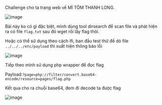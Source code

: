 Challenge cho ta trang web về MÌ TÔM THANH LONG.

![image](https://github.com/Llam-a/TTV-KCSC/assets/115911041/297f03f4-6528-46fb-8fad-d6ddc40a00b7)

Bài này ko có gì đặc biệt, mình dùng tool dirsearch để scan file và phát hiện ra có file `flag.txt` sau đó wget rồi lấy flag thôi.

Hoặc có thể sử dụng theo cách lfi, ban đầu test thử đề dò file `../../../etc/payload` thì xuất hiện thông báo lỗi 

![image](https://github.com/Llam-a/TTV-KCSC/assets/115911041/5d8b2923-a5c9-4729-833f-6db56322c8e6)

Tiếp theo mình sử dụng php wrapper để đọc flag

Payload:`?page=php://filter/convert.base64-encode/resource=pages/flag.php`

Kết qua cho ra chuỗi base64, đem đi decode ta được flag

![image](https://github.com/Llam-a/TTV-KCSC/assets/115911041/510b2880-a1cf-4ca6-8ece-9e7b915bd64f)

